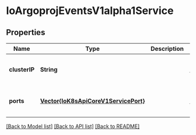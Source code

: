# IoArgoprojEventsV1alpha1Service


## Properties
Name | Type | Description | Notes
------------ | ------------- | ------------- | -------------
**clusterIP** | **String** |  | [optional] [default to nothing]
**ports** | [**Vector{IoK8sApiCoreV1ServicePort}**](IoK8sApiCoreV1ServicePort.md) |  | [optional] [default to nothing]


[[Back to Model list]](../README.md#models) [[Back to API list]](../README.md#api-endpoints) [[Back to README]](../README.md)


